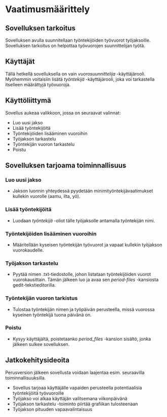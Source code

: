 # Vaatimusmäärittely

## Sovelluksen tarkoitus

Sovelluksen avulla suunnitellaan työntekijöiden työvuorot työjaksoille. Sovelluksen tarkoitus on helpottaa työvuorojen suunnittelijan työtä.

## Käyttäjät

Tällä hetkellä sovelluksella on vain _vuorosuunnittelija_ -käyttäjärooli. Myöhemmin voitaisiin lisätä _työntekijä_ -käyttäjärooli, joka voi tarkastella itselleen määrättyjä työvuoroja.

## Käyttöliittymä

Sovellus aukeaa valikkoon, jossa on seuraavat valinnat:

   - Luo uusi jakso
   - Lisää työntekijöitä
   - Työntekijöiden lisääminen vuoroihin
   - Työjakson tarkastelu
   - Työntekijän vuoron tarkastelu
   - Poistu

## Sovelluksen tarjoama toiminnallisuus

### Luo uusi jakso

- Jakson luonnin yhteydessä pyydetään minimityöntekijävaatimukset kullekin vuorolle (aamu, ilta, yö). 

### Lisää työntekijöitä

   - Luodaan _työntekijä_ -oliot tälle työjaksolle antamalla työntekijän nimi.
  
### Työntekijöiden lisääminen vuoroihin

   - Määritellään kyseisen työntekijän työvuorot ja vapaat kullekin työjakson vuorokaudelle.

### Työjakson tarkastelu

   - Pyytää nimen .txt-tiedostolle, johon listataan työntekijöiden vuorot vuorokausittain. Tämän jälkeen luo ja avaa sen _period-files_ -kansiosta gedit-tekstieditorilla. 
   
### Työntekijän vuoron tarkistus

   - Tulostaa työntekijän nimen ja työpäivän perusteella, missä vuorossa kyseinen työntekijä tuona päivänä on.

### Poistu

   - Kysyy käyttäjältä, poistetaanko _period_files_ -kansion sisältö, jonka jälkeen sulkee sovelluksen.
   
## Jatkokehitysideoita

Perusversion jälkeen sovellusta voidaan laajentaa esim. seuraavilla toiminnallisuuksilla.

   - Sovellus tarjoaa käyttäjälle vapaiden perusteella potentiaalisia työntekijöitä työvuoroille
   - Työjakso voi alkaa käyttäjän valitsemana viikonpäivänä
   - Työjakson tarkastelu -toiminto piirtää grafiikan tulosteenaan
   - Työjakson pituuden vapaavalintaisuus

